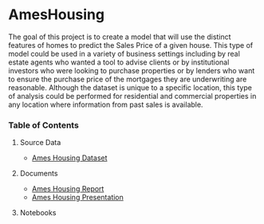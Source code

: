# AmesHousing
The goal of this project is to create a model that will use the distinct features of homes to predict the Sales Price of a given house.  This type of model could be used in a variety of business settings including by real estate agents who wanted a tool to advise clients or by institutional investors who were looking to purchase  properties or by lenders who want to ensure the purchase price of the mortgages they are underwriting are reasonable.  Although the dataset is unique to a specific location, this type of analysis could be performed for residential and commercial properties in any location where information from past sales is available. 

### Table of Contents
1. Source Data  
   * [Ames Housing Dataset](https://www.kaggle.com/datasets/prevek18/ames-housing-dataset?select=AmesHousing.csv)

2. Documents
   * [Ames Housing Report](https://github.com/andrewseal/AmesHousing/blob/37e70eb22431bde9096a6ed3e211b64b54e2e81c/Ames_Housing_Report.pdf)
   * [Ames Housing Presentation](https://github.com/andrewseal/AmesHousing/blob/43d6609c311e386f4c4705f202d1d112560e9e0d/Ames_Housing_Presentation.pdf)

3. Notebooks
